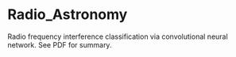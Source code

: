 # Radio_Astronomy
Radio frequency interference classification via convolutional neural network. See PDF for summary.
